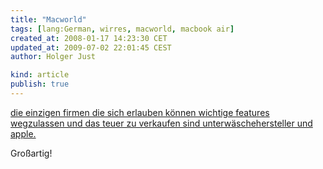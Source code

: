 ```yaml
---
title: "Macworld"
tags: [lang:German, wirres, macworld, macbook air]
created_at: 2008-01-17 14:23:30 CET
updated_at: 2009-07-02 22:01:45 CEST
author: Holger Just

kind: article
publish: true
---
```


[die einzigen firmen die sich erlauben können wichtige features wegzulassen und das teuer zu verkaufen sind unterwäschehersteller und apple.](http://wirres.net/article/articleview/4740/1/6/)

Großartig!